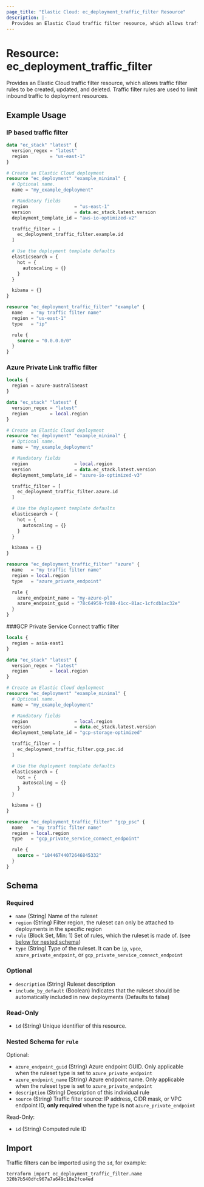 ```yaml
---
page_title: "Elastic Cloud: ec_deployment_traffic_filter Resource"
description: |-
  Provides an Elastic Cloud traffic filter resource, which allows traffic filter rules to be created, updated, and deleted. Traffic filter rules are used to limit inbound traffic to deployment resources.
---
```


# Resource: ec_deployment_traffic_filter

Provides an Elastic Cloud traffic filter resource, which allows traffic filter rules to be created, updated, and deleted. Traffic filter rules are used to limit inbound traffic to deployment resources.

## Example Usage

### IP based traffic filter

```terraform
data "ec_stack" "latest" {
  version_regex = "latest"
  region        = "us-east-1"
}

# Create an Elastic Cloud deployment
resource "ec_deployment" "example_minimal" {
  # Optional name.
  name = "my_example_deployment"

  # Mandatory fields
  region                 = "us-east-1"
  version                = data.ec_stack.latest.version
  deployment_template_id = "aws-io-optimized-v2"

  traffic_filter = [
    ec_deployment_traffic_filter.example.id
  ]

  # Use the deployment template defaults
  elasticsearch = {
    hot = {
      autoscaling = {}
    }
  }

  kibana = {}
}

resource "ec_deployment_traffic_filter" "example" {
  name   = "my traffic filter name"
  region = "us-east-1"
  type   = "ip"

  rule {
    source = "0.0.0.0/0"
  }
}
```

### Azure Private Link traffic filter

```terraform
locals {
  region = azure-australiaeast
}

data "ec_stack" "latest" {
  version_regex = "latest"
  region        = local.region
}

# Create an Elastic Cloud deployment
resource "ec_deployment" "example_minimal" {
  # Optional name.
  name = "my_example_deployment"

  # Mandatory fields
  region                 = local.region
  version                = data.ec_stack.latest.version
  deployment_template_id = "azure-io-optimized-v3"

  traffic_filter = [
    ec_deployment_traffic_filter.azure.id
  ]

  # Use the deployment template defaults
  elasticsearch = {
    hot = {
      autoscaling = {}
    }
  }

  kibana = {}
}

resource "ec_deployment_traffic_filter" "azure" {
  name   = "my traffic filter name"
  region = local.region
  type   = "azure_private_endpoint"

  rule {
    azure_endpoint_name = "my-azure-pl"
    azure_endpoint_guid = "78c64959-fd88-41cc-81ac-1cfcdb1ac32e"
  }
}
```

###GCP Private Service Connect traffic filter

```terraform
locals {
  region = asia-east1
}

data "ec_stack" "latest" {
  version_regex = "latest"
  region        = local.region
}

# Create an Elastic Cloud deployment
resource "ec_deployment" "example_minimal" {
  # Optional name.
  name = "my_example_deployment"

  # Mandatory fields
  region                 = local.region
  version                = data.ec_stack.latest.version
  deployment_template_id = "gcp-storage-optimized"

  traffic_filter = [
    ec_deployment_traffic_filter.gcp_psc.id
  ]

  # Use the deployment template defaults
  elasticsearch = {
    hot = {
      autoscaling = {}
    }
  }

  kibana = {}
}

resource "ec_deployment_traffic_filter" "gcp_psc" {
  name   = "my traffic filter name"
  region = local.region
  type   = "gcp_private_service_connect_endpoint"

  rule {
    source = "18446744072646845332"
  }
}
```

<!-- schema generated by tfplugindocs -->
## Schema

### Required

- `name` (String) Name of the ruleset
- `region` (String) Filter region, the ruleset can only be attached to deployments in the specific region
- `rule` (Block Set, Min: 1) Set of rules, which the ruleset is made of. (see [below for nested schema](#nestedblock--rule))
- `type` (String) Type of the ruleset. It can be `ip`, `vpce`, `azure_private_endpoint`, or `gcp_private_service_connect_endpoint`

### Optional

- `description` (String) Ruleset description
- `include_by_default` (Boolean) Indicates that the ruleset should be automatically included in new deployments (Defaults to false)

### Read-Only

- `id` (String) Unique identifier of this resource.

<a id="nestedblock--rule"></a>
### Nested Schema for `rule`

Optional:

- `azure_endpoint_guid` (String) Azure endpoint GUID. Only applicable when the ruleset type is set to `azure_private_endpoint`
- `azure_endpoint_name` (String) Azure endpoint name. Only applicable when the ruleset type is set to `azure_private_endpoint`
- `description` (String) Description of this individual rule
- `source` (String) Traffic filter source: IP address, CIDR mask, or VPC endpoint ID, **only required** when the type is not `azure_private_endpoint`

Read-Only:

- `id` (String) Computed rule ID

## Import

Traffic filters can be imported using the `id`, for example:

```shell
terraform import ec_deployment_traffic_filter.name 320b7b540dfc967a7a649c18e2fce4ed
```
